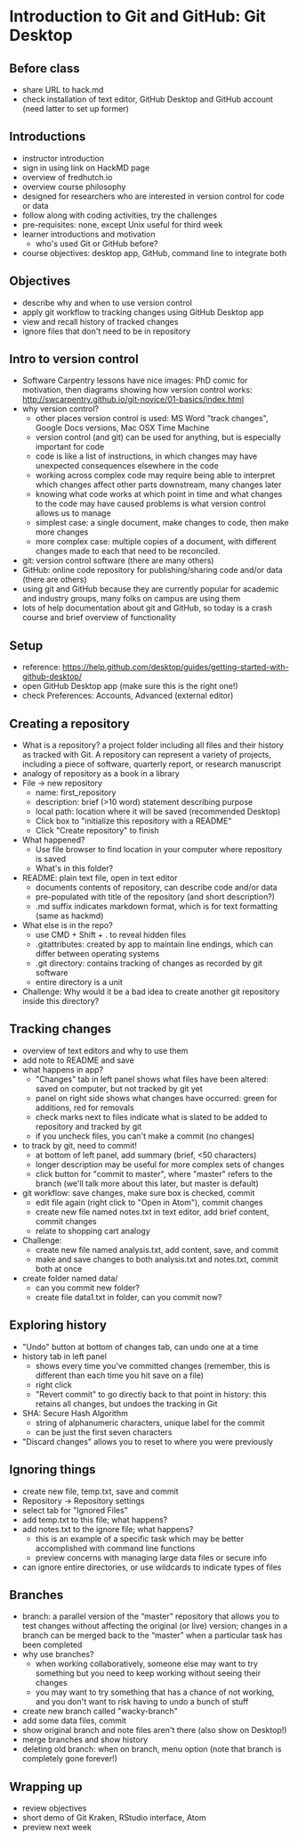 # Introduction to Git and GitHub: Git Desktop

## Before class

* share URL to hack.md
* check installation of text editor, GitHub Desktop and GitHub account (need latter to set up former)

## Introductions

* instructor introduction
* sign in using link on HackMD page
* overview of fredhutch.io
* overview course philosophy
*   designed for researchers who are interested in version control for code or data
*   follow along with coding activities, try the challenges
* pre-requisites: none, except Unix useful for third week
* learner introductions and motivation
	* who's used Git or GitHub before?
* course objectives: desktop app, GitHub, command line to integrate both


## Objectives

* describe why and when to use version control
* apply git workflow to tracking changes using GitHub Desktop app
* view and recall history of tracked changes
* ignore files that don't need to be in repository


## Intro to version control

* Software Carpentry lessons have nice images: PhD comic for motivation, then diagrams showing how version control works: http://swcarpentry.github.io/git-novice/01-basics/index.html
* why version control?
	* other places version control is used: MS Word "track changes", Google Docs versions, Mac OSX Time Machine
	* version control (and git) can be used for anything, but is especially important for code
	* code is like a list of instructions, in which changes may have unexpected consequences elsewhere in the code
	* working across complex code may require being able to interpret which changes affect other parts downstream, many changes later
	* knowing what code works at which point in time and what changes to the code may have caused problems is what version control allows us to manage
	* simplest case: a single document, make changes to code, then make more changes
	* more complex case: multiple copies of a document, with different changes made to each that need to be reconciled.
* git: version control software (there are many others)
* GitHub: online code repository for publishing/sharing code and/or data (there are others)
* using git and GitHub because they are currently popular for academic and industry groups, many folks on campus are using them
* lots of help documentation about git and GitHub, so today is a crash course and brief overview of functionality


## Setup

* reference: https://help.github.com/desktop/guides/getting-started-with-github-desktop/
* open GitHub Desktop app (make sure this is the right one!)
* check Preferences: Accounts, Advanced (external editor)


## Creating a repository

* What is a repository? a project folder including all files and their history as tracked with Git. A repository can represent a variety of projects, including a piece of software, quarterly report, or research manuscript
* analogy of repository as a book in a library
* File -> new repository
	* name: first_repository
	* description: brief (>10 word) statement describing purpose
	* local path: location where it will be saved (recommended Desktop)
	* Click box to "initialize this repository with a README"
	* Click "Create repository" to finish
* What happened?
	* Use file browser to find location in your computer where repository is saved
	* What's in this folder?
* README: plain text file, open in text editor
	* documents contents of repository, can describe code and/or data
	* pre-populated with title of the repository (and short description?)
	* .md suffix indicates markdown format, which is for text formatting (same as hackmd)
* What else is in the repo?
	* use CMD + Shift + . to reveal hidden files
	* .gitattributes: created by app to maintain line endings, which can differ between operating systems
	* .git directory: contains tracking of changes as recorded by git software
	* entire directory is a unit
* Challenge: Why would it be a bad idea to create another git repository inside this directory?


## Tracking changes

* overview of text editors and why to use them
* add note to README and save
* what happens in app?
	* "Changes" tab in left panel shows what files have been altered: saved on computer, but not tracked by git yet
	* panel on right side shows what changes have occurred: green for additions, red for removals
	* check marks next to files indicate what is slated to be added to repository and tracked by git
	* if you uncheck files, you can't make a commit (no changes)
* to track by git, need to commit!
	* at bottom of left panel, add summary (brief, <50 characters)
	* longer description may be useful for more complex sets of changes
	* click button for "commit to master", where "master" refers to the branch (we'll talk more about this later, but master is default)
* git workflow: save changes, make sure box is checked, commit
	* edit file again (right click to "Open in Atom"), commit changes
	* create new file named notes.txt in text editor, add brief content, commit changes
	* relate to shopping cart analogy
* Challenge:
	* create new file named analysis.txt, add content, save, and commit
	* make and save changes to both analysis.txt and notes.txt, commit both at once
* create folder named data/
	* can you commit new folder?
	* create file data1.txt in folder, can you commit now?


## Exploring history

* "Undo" button at bottom of changes tab, can undo one at a time
* history tab in left panel
	* shows every time you've committed changes (remember, this is different than each time you hit save on a file)
	* right click
	* "Revert commit" to go directly back to that point in history: this retains all changes, but undoes the tracking in Git
* SHA: Secure Hash Algorithm
	* string of alphanumeric characters, unique label for the commit
	* can be just the first seven characters
* "Discard changes" allows you to reset to where you were previously


## Ignoring things

* create new file, temp.txt, save and commit
* Repository -> Repository settings
* select tab for "Ignored Files"
* add temp.txt to this file; what happens?
* add notes.txt to the ignore file; what happens?
	* this is an example of a specific task which may be better accomplished with command line functions
	* preview concerns with managing large data files or secure info
* can ignore entire directories, or use wildcards to indicate types of files


## Branches

* branch: a parallel version of the “master” repository that allows you to test changes without affecting the original (or live) version; changes in a branch can be merged back to the “master” when a particular task has been completed
* why use branches?
	* when working collaboratively, someone else may want to try something but you need to keep working without seeing their changes
	* you may want to try something that has a chance of not working, and you don't want to risk having to undo a bunch of stuff
* create new branch called "wacky-branch"
* add some data files, commit
* show original branch and note files aren't there (also show on Desktop!)
* merge branches and show history
* deleting old branch: when on branch, menu option (note that branch is completely gone forever!)

## Wrapping up

* review objectives
* short demo of Git Kraken, RStudio interface, Atom
* preview next week
